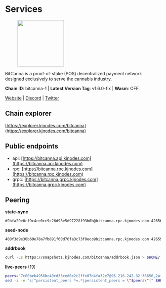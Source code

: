 # Services

<figure><img src="https://raw.githubusercontent.com/kj89/testnet_manuals/main/pingpub/logos/bitcanna.png" width="150" alt=""><figcaption></figcaption></figure>

BitCanna is a proof-of-stake (POS) decentralized payment network designed exclusively to serve the cannabis industry. 

**Chain ID**: bitcanna-1 | **Latest Version Tag**: v1.6.0-fix | **Wasm**: OFF

[Website](https://www.bitcanna.io) | [Discord](https://discord.gg/9AVrzaVQvs) | [Twitter](https://twitter.com/BitCannaGlobal)




## Chain explorer
[https://explorer.kjnodes.com/bitcanna](https://explorer.kjnodes.com/bitcanna)

## Public endpoints

* api: [https://bitcanna.api.kjnodes.com](https://bitcanna.api.kjnodes.com)
* rpc: [https://bitcanna.rpc.kjnodes.com](https://bitcanna.rpc.kjnodes.com)
* grpc: [https://bitcanna.grpc.kjnodes.com](https://bitcanna.grpc.kjnodes.com)

## Peering

**state-sync**

```text
d9bfa29e0cf9c4ce0cc9c26d98e5d97228f93b0b@bitcanna.rpc.kjnodes.com:42656
```

**seed-node**

```text
400f3d9e30b69e78a7fb891f60d76fa3c73f0ecc@bitcanna.rpc.kjnodes.com:42659
```

**addrbook**
```bash
curl -Ls https://snapshots.kjnodes.com/bitcanna/addrbook.json > $HOME/.bcna/config/addrbook.json
```

**live-peers** (19)
```bash
peers="7c00beb4956bc40cd33ced6e2c2ffe07d4fa32e7@95.216.242.82:36656,2af9f118d9be86892ef47193b6ab9e47046b9f44@74.207.231.41:26656,d9bfa29e0cf9c4ce0cc9c26d98e5d97228f93b0b@65.109.88.38:42656,881b4ec9a1d37587c44476a22c0864b08b1c88fe@195.3.221.21:13056,6be83de3e5ab1a912340ddad3e67d10c32d5b574@161.97.170.83:26656,d8a0facda705edbbdd2d79fb302e017df009e9da@207.244.231.189:26656,0393c19b176d1cf8bc560c5a8fa990301deb1a7e@95.217.126.185:26656,a7d96dc929824613315dcc1c90fee119f28cc51f@134.65.193.132:26656,36a17684dc4809eb0c722aa4b5bd829b0429e8a1@207.246.84.132:26656,8fa7a04d55ca7d0ab70dc5cbc35d5cf26c5ecfb7@65.108.142.81:26682,6cceba286b498d4a1931f85e35ea0fa433373057@78.47.208.97:26656,a1ceb81a5498642753f8600a5c3b9ca056af3051@67.222.144.195:16656,da04ee3f8bd93421a3264e3a061a09c139aaa937@161.97.150.65:26656,ad820cb2fa85e525538207bb24ee49a61a74eb45@93.115.25.15:26656,b5ce8fac0dd173d7154b3eb8d10136710e609d1e@95.216.21.37:29656,8a210f1bcfc9015a7bc18dcc5add29c0dce3f2dc@135.181.173.65:26656,4e1c2471efb89239fb04a4b75f9f87177fd91d00@95.217.151.241:26656,b212d5740b2e11e54f56b072dc13b6134650cfb5@169.155.168.54:26656,b204222a9b6ca4eee39a836b7406483a5ad4e719@144.91.114.250:26656"
sed -i -e "s|^persistent_peers *=.*|persistent_peers = \"$peers\"|" $HOME/.bcna/config/config.toml
```
